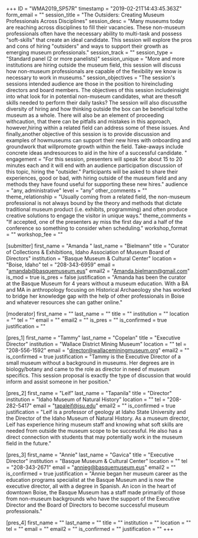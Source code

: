 +++
ID = "WMA2019_SP57R"
timestamp = "2019-02-21T14:43:45.363Z"
form_email = ""
session_title = "The Outsiders: Creating Museum Professionals Across Disciplines"
session_desc = "Many museums today are reaching across disciplines to fill their vacancies. These non-museum professionals often have the necessary ability to multi-task and possess \"soft-skills\" that create an ideal candidate. This session will explore the pros and cons of hiring \"outsiders\" and ways to support their growth as emerging museum professionals."
session_track = ""
session_type = "Standard panel (2 or more panelists)"
session_unique = "More and more institutions are hiring outside the museum field, this session will discuss how non-museum professionals are capable of the flexibility we know is necessary to work in museums."
session_objectives = "The session's sessions intended audience are those in the position to hireincluding directors and board members. The objectives of this session includeinsight into what look for in potential non-museum candidates, what are thesoft skills needed to perform their daily tasks? The session will also discussthe diversity of hiring and how thinking outside the box can be beneficial tothe museum as a whole. There will also be an element of proceeding withcaution, that there can be pitfalls and mistakes in this approach, however,hiring within a related field can address some of these issues. And finally,another objective of this session is to provide discussion and examples of howmuseums can support their new hires with onboarding and groundwork that willpromote growth within the field. Take-aways include concrete ideas andresources to aid in the hire of a successful candidate. "
engagement = "For this session, presenters will speak for about 15 to 20 minutes each and it will end with an audience participation discussion of this topic, hiring the \"outsider.\" Participants will be asked to share their experiences, good or bad, with hiring outside of the museum field and any methods they have found useful for supporting these new hires."
audience = "any, administrative"
level = "any"
other_comments = ""
theme_relationship = "Usually coming from a related field, the non-museum professional is not always bound by the theory and methods that dictate traditional museum product (i.e. exhibits, programming) and often produce creative solutions to engage the visitor in unique ways."
theme_comments = "If accepted, one of the presenters ay miss the first day and a half of the conference so something to consider when scheduling."
workshop_format = ""
workshop_fee = ""

[submitter]
first_name = "Amanda "
last_name = "Bielmann"
title = "Curator of Collections & Exhibitions, Idaho Association of Museum Board of Directors"
institution = "Basque Museum & Cultural Center"
location = "Boise, Idaho"
tel = "208-343-6959"
email = "amandab@basquemuseum.eus"
email2 = "Amanda.bielmann@gmail.com"
is_mod = true
is_pres = false
justification = "Amanda has been the curator at the Basque Museum for 4 years without a museum education. With a BA and MA in anthropology focusing on Historical Archaeology she has worked to bridge her knowledge gap with the help of other professionals in Boise and whatever resources she can gather online."

[moderator]
first_name = ""
last_name = ""
title = ""
institution = ""
location = ""
tel = ""
email = ""
email2 = ""
is_pres = ""
is_confirmed = true
justification = ""

[pres_1]
first_name = "Tammy"
last_name = "Copelan"
title = "Executive Director"
institution = "Wallace District Mining Museum"
location = ""
tel = "208-556-1592"
email = "director@wallaceminingmuseum.org"
email2 = ""
is_confirmed = true
justification = "Tammy is the Executive Director of a small museum without a background in museums. Her degrees are in biology/botany and came to the role as director in need of museum specifics. This session proposal is exactly the type of discussion that would inform and assist someone in her position."

[pres_2]
first_name = "Leif"
last_name = "Tapanila"
title = "Director"
institution = "Idaho Museum of Natural History"
location = ""
tel = "208-282-5417"
email = "tapaleif@isu.edu"
email2 = ""
is_confirmed = true
justification = "Leif is a professor of geology at Idaho State University and the Director of the Idaho Museum of Natural History. As a museum director, Leif has experience hiring museum staff and knowing what soft skills are needed from outside the museum scope to be successful. He also has a direct connection with students that may potentially work in the museum field in the future."

[pres_3]
first_name = "Annie"
last_name = "Gavica"
title = "Executive Director"
institution = "Basque Museum & Cultural Center"
location = ""
tel = "208-343-2671"
email = "annieg@basquemuseum.eus"
email2 = ""
is_confirmed = true
justification = "Annie began her museum career as the education programs specialist at the Basque Museum and is now the executive director, all with a degree in Spanish. An icon in the heart of downtown Boise, the Basque Museum has a staff made primarily of those from non-museum backgrounds who have the support of the Executive Director and the Board of Directors to become successful museum professionals."

[pres_4]
first_name = ""
last_name = ""
title = ""
institution = ""
location = ""
tel = ""
email = ""
email2 = ""
is_confirmed = ""
justification = ""
+++

